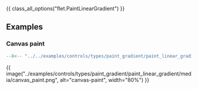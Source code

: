 {{ class_all_options("flet.PaintLinearGradient") }}

## Examples

### Canvas paint

```python
--8<-- "../../examples/controls/types/paint_gradient/paint_linear_gradient/canvas_paint.py"
```

{{ image("../examples/controls/types/paint_gradient/paint_linear_gradient/media/canvas_paint.png", alt="canvas-paint", width="80%") }}
